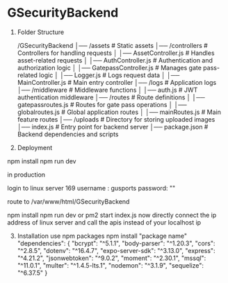 # GSecurityBackend

1. Folder Structure

   /GSecurityBackend
   │── /assets # Static assets
   │── /controllers # Controllers for handling requests
   │ │── AssetController.js # Handles asset-related requests
   │ │── AuthController.js # Authentication and authorization logic
   │ │── GatepassController.js # Manages gate pass-related logic
   │ │── Logger.js # Logs request data
   │ │── MainController.js # Main entry controller
   │── /logs # Application logs
   │── /middleware # Middleware functions
   │ │── auth.js # JWT authentication middleware
   │── /routes # Route definitions
   │ │── gatepassroutes.js # Routes for gate pass operations
   │ │── globalroutes.js # Global application routes
   │ │── mainRoutes.js # Main feature routes
   │── /uploads # Directory for storing uploaded images
   │── index.js # Entry point for backend server
   │── package.json # Backend dependencies and scripts

2. Deployment

npm install
npm run dev

in production

login to linux server 169
username : gusports
password: ""

route to /var/www/html/GSecurityBackend

npm install
npm run dev or pm2 start index.js
now directly connect the ip address of linux server and call the apis instead of your localhost ip

3. Installation
   use npm packages npm install "package name"
   "dependencies": {
   "bcrypt": "^5.1.1",
   "body-parser": "^1.20.3",
   "cors": "^2.8.5",
   "dotenv": "^16.4.7",
   "expo-server-sdk": "^3.13.0",
   "express": "^4.21.2",
   "jsonwebtoken": "^9.0.2",
   "moment": "^2.30.1",
   "mssql": "^11.0.1",
   "multer": "^1.4.5-lts.1",
   "nodemon": "^3.1.9",
   "sequelize": "^6.37.5"
   }
